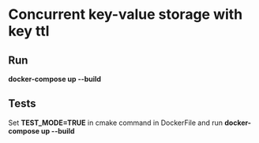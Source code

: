 # Concurrent key-value storage with key ttl

## Run

**docker-compose up --build**

## Tests

Set **TEST_MODE=TRUE** in cmake command in DockerFile and run
**docker-compose up --build**
